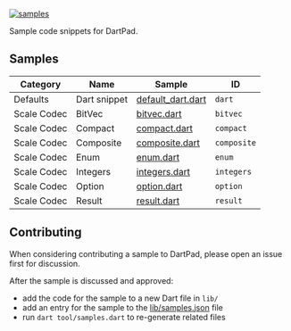 [![samples](https://github.com/dart-lang/dart-pad/actions/workflows/samples.yml/badge.svg)](https://github.com/dart-lang/dart-pad/actions/workflows/samples.yml)

Sample code snippets for DartPad.

## Samples

<!-- samples -->
| Category | Name | Sample | ID |
| --- | --- | --- | --- |
| Defaults | Dart snippet | [default_dart.dart](lib/default_dart.dart) | `dart` |
| Scale Codec | BitVec | [bitvec.dart](lib/scale_codec/bitvec.dart) | `bitvec` |
| Scale Codec | Compact | [compact.dart](lib/scale_codec/compact.dart) | `compact` |
| Scale Codec | Composite | [composite.dart](lib/scale_codec/composite.dart) | `composite` |
| Scale Codec | Enum | [enum.dart](lib/scale_codec/enum.dart) | `enum` |
| Scale Codec | Integers | [integers.dart](lib/scale_codec/integers.dart) | `integers` |
| Scale Codec | Option | [option.dart](lib/scale_codec/option.dart) | `option` |
| Scale Codec | Result | [result.dart](lib/scale_codec/result.dart) | `result` |
<!-- samples -->

## Contributing

When considering contributing a sample to DartPad, please open an issue first
for discussion.

After the sample is discussed and approved:

- add the code for the sample to a new Dart file in `lib/`
- add an entry for the sample to the [lib/samples.json](lib/samples.json) file
- run `dart tool/samples.dart` to re-generate related files
